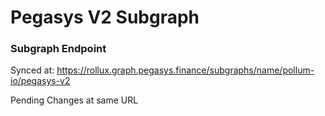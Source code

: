 # Pegasys V2 Subgraph

### Subgraph Endpoint 

Synced at: https://rollux.graph.pegasys.finance/subgraphs/name/pollum-io/pegasys-v2

Pending Changes at same URL
